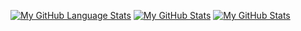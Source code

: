 
  [![My GitHub Language Stats](https://github-readme-stats.vercel.app/api/top-langs/?username=IAmTheOnion&theme=tokyonight)]()
  [![My GitHub Stats](https://github-readme-stats.vercel.app/api/?username=IAmTheOnion&theme=tokyonight&showicons=true)]()
  [![My GitHub Stats](https://github-readme-codewars-stats.herokuapp.com/api/?username=CooBula&badge&colormode=dark_mode)]()
